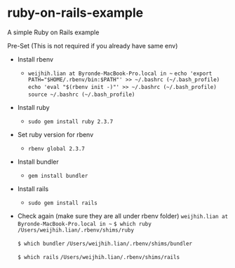 # ruby-on-rails-example
A simple Ruby on Rails example

Pre-Set (This is not required if you already have same env)
  * Install rbenv
    - `weijhih.lian at Byronde-MacBook-Pro.local in ~`
      `echo 'export PATH="$HOME/.rbenv/bin:$PATH"' >> ~/.bashrc (~/.bash_profile)`
      `echo 'eval "$(rbenv init -)"' >> ~/.bashrc (~/.bash_profile)`
      `source ~/.bashrc (~/.bash_profile)`

  * Install ruby
    - `sudo gem install ruby 2.3.7`

  * Set ruby version for rbenv
    - `rbenv global 2.3.7`

  * Install bundler 
    - `gem install bundler`

  * Install rails
    - `sudo gem install rails`

  * Check again (make sure they are all under rbenv folder)
      `weijhih.lian at Byronde-MacBook-Pro.local in ~`
      `$ which ruby`
      `/Users/weijhih.lian/.rbenv/shims/ruby`

      `$ which bundler`
      `/Users/weijhih.lian/.rbenv/shims/bundler`

      `$ which rails`
      `/Users/weijhih.lian/.rbenv/shims/rails`